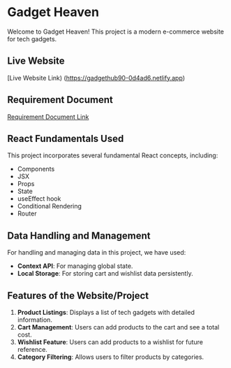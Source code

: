 # Gadget Heaven

Welcome to Gadget Heaven! This project is a modern e-commerce website for tech gadgets.

## Live Website

[Live Website Link) (https://gadgethub90-0d4ad6.netlify.app)

## Requirement Document

[Requirement Document Link](https://yellow-nicoline-84.tiiny.site/)

## React Fundamentals Used

This project incorporates several fundamental React concepts, including:
- Components
- JSX
- Props
- State
- useEffect hook
- Conditional Rendering
- Router

## Data Handling and Management

For handling and managing data in this project, we have used:
- **Context API**: For managing global state.
- **Local Storage**: For storing cart and wishlist data persistently.

## Features of the Website/Project

1. **Product Listings**: Displays a list of tech gadgets with detailed information.
2. **Cart Management**: Users can add products to the cart and see a total cost.
3. **Wishlist Feature**: Users can add products to a wishlist for future reference.
4. **Category Filtering**: Allows users to filter products by categories.

